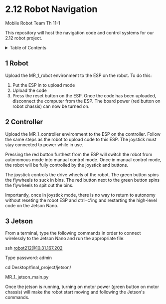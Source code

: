 # 2.12 Robot Navigation

Mobile Robot Team Th 11-1

This repository will host the navigation code and control systems for our 2.12 robot project.

<details>
  <summary>Table of Contents</summary>

- [1 Robot](#1-robot)
- [2 Controller](#2-controller)
- [3 Jetson](#3-jetson)

</details>

## 1 Robot

Upload the MR_1_robot environment to the ESP on the robot.
To do this:
  1. Put the ESP in to upload mode
  2. Upload the code
  3. Press the reset button on the ESP.
Once the code has been uploaded, disconnect the computer from the ESP. The board power (red button on robot chassis) can now be turned on.

## 2 Controller

Upload the MR_1_controller environment to the ESP on the controller.
Follow the same steps as the robot to upload code to this ESP.
The joystick must stay connected to power while in use. 

Pressing the red button furthest from the ESP will switch the robot from autonomous mode into manual control mode.
Once in manual control mode, the robot will be fully controlled by the joystick and buttons.

The joystick controls the drive wheels of the robot.
The green button spins the flywheels to suck in bins.
The red button next to the green button spins the flywheels to spit out the bins.

Importantly, once in joystick mode, there is no way to return to autonomy without reseting the robot ESP and ctrl+c'ing and restarting the high-level code on the Jetson Nano.

## 3 Jetson

From a terminal, type the following commands in order to connect wirelessly to the Jetson Nano and run the appropriate file:

ssh robot212@10.31.167.202

Type password: admin

cd Desktop/final_project/jetson/

MR_1_jetson_main.py

Once the jetson is running, turning on motor power (green button on motor chassis) will make the robot start moving and following the Jetson's commands.